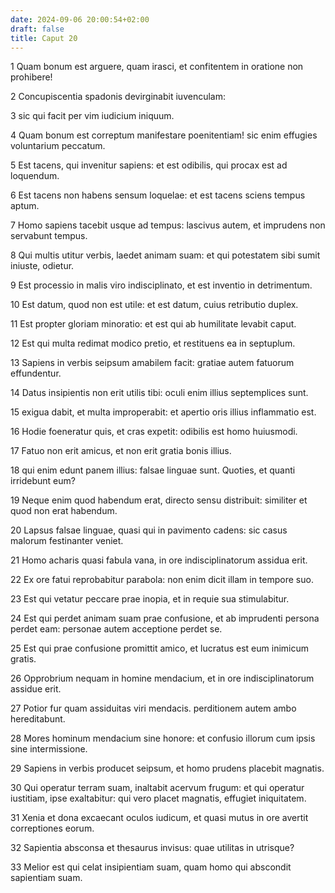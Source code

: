 ```yaml
---
date: 2024-09-06 20:00:54+02:00
draft: false
title: Caput 20
---
```





1 Quam bonum est arguere, quam irasci, et confitentem in oratione non prohibere!

2 Concupiscentia spadonis devirginabit iuvenculam:

3 sic qui facit per vim iudicium iniquum.

4 Quam bonum est correptum manifestare poenitentiam! sic enim effugies voluntarium peccatum.

5 Est tacens, qui invenitur sapiens: et est odibilis, qui procax est ad loquendum.

6 Est tacens non habens sensum loquelae: et est tacens sciens tempus aptum.

7 Homo sapiens tacebit usque ad tempus: lascivus autem, et imprudens non servabunt tempus.

8 Qui multis utitur verbis, laedet animam suam: et qui potestatem sibi sumit iniuste, odietur.

9 Est processio in malis viro indisciplinato, et est inventio in detrimentum.

10 Est datum, quod non est utile: et est datum, cuius retributio duplex.

11 Est propter gloriam minoratio: et est qui ab humilitate levabit caput.

12 Est qui multa redimat modico pretio, et restituens ea in septuplum.

13 Sapiens in verbis seipsum amabilem facit: gratiae autem fatuorum effundentur.

14 Datus insipientis non erit utilis tibi: oculi enim illius septemplices sunt.

15 exigua dabit, et multa improperabit: et apertio oris illius inflammatio est.

16 Hodie foeneratur quis, et cras expetit: odibilis est homo huiusmodi.

17 Fatuo non erit amicus, et non erit gratia bonis illius.

18 qui enim edunt panem illius: falsae linguae sunt. Quoties, et quanti irridebunt eum?

19 Neque enim quod habendum erat, directo sensu distribuit: similiter et quod non erat habendum.

20 Lapsus falsae linguae, quasi qui in pavimento cadens: sic casus malorum festinanter veniet.

21 Homo acharis quasi fabula vana, in ore indisciplinatorum assidua erit.

22 Ex ore fatui reprobabitur parabola: non enim dicit illam in tempore suo.

23 Est qui vetatur peccare prae inopia, et in requie sua stimulabitur.

24 Est qui perdet animam suam prae confusione, et ab imprudenti persona perdet eam: personae autem acceptione perdet se.

25 Est qui prae confusione promittit amico, et lucratus est eum inimicum gratis.

26 Opprobrium nequam in homine mendacium, et in ore indisciplinatorum assidue erit.

27 Potior fur quam assiduitas viri mendacis. perditionem autem ambo hereditabunt.

28 Mores hominum mendacium sine honore: et confusio illorum cum ipsis sine intermissione.

29 Sapiens in verbis producet seipsum, et homo prudens placebit magnatis.

30 Qui operatur terram suam, inaltabit acervum frugum: et qui operatur iustitiam, ipse exaltabitur: qui vero placet magnatis, effugiet iniquitatem.

31 Xenia et dona excaecant oculos iudicum, et quasi mutus in ore avertit correptiones eorum.

32 Sapientia absconsa et thesaurus invisus: quae utilitas in utrisque?

33 Melior est qui celat insipientiam suam, quam homo qui abscondit sapientiam suam.

